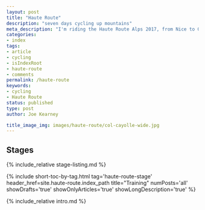 ```yaml
---
layout: post
title: "Haute Route"
description: "seven days cycling up mountains"
meta_description: "I'm riding the Haute Route Alps 2017, from Nice to Geneva through the mountains. This describes what it is and how much it's going to hurt."
categories:
- index
tags:
- article
- cycling
- isIndexRoot
- haute-route
- comments
permalink: /haute-route
keywords:
- cycling
- Haute Route
status: published
type: post
author: Joe Kearney

title_image_img: images/haute-route/col-cayolle-wide.jpg
---
```


[hra-2017]: http://www.hauteroute.org/events/overview/alps-2017
[too-many-pretty]: /posts/too-many-pretty
[marmotte-2014]: https://www.strava.com/activities/162776013
[marmotte-2016]: https://www.strava.com/activities/627740014
[msr-2016]: https://www.strava.com/activities/599634295

## Stages

{% include_relative stage-listing.md %}

{% include short-toc-by-tag.html tag='haute-route-stage' header_href=site.haute-route.index_path title="Training" numPosts='all' showDrafts='true' showOnlyArticles='true' showLongDescription='true' %}

{% include_relative intro.md %}
